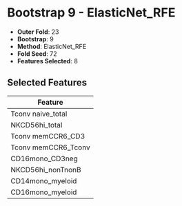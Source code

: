 # Bootstrap 9 - ElasticNet_RFE

- **Outer Fold**: 23
- **Bootstrap**: 9
- **Method**: ElasticNet_RFE
- **Fold Seed**: 72
- **Features Selected**: 8

## Selected Features

| Feature |
|---------|
| Tconv naive_total |
| NKCD56hi_total |
| Tconv memCCR6_CD3 |
| Tconv memCCR6_Tconv |
| CD16mono_CD3neg |
| NKCD56hi_nonTnonB |
| CD14mono_myeloid |
| CD16mono_myeloid |
